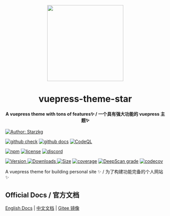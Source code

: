 <!-- markdownlint-disable -->
<p align="center">
  <img width="240" src="https://shentuzhigang.cn/vuepress-theme-star/images/hero.png" style="text-align: center;"/>
</p>
<h1 align="center">vuepress-theme-star</h1>
<h4 align="center">A vuepress theme with tons of features✨ / 一个具有强大功能的 vuepress 主题✨</h4>

[![Author: Starzkg](https://img.shields.io/badge/Author-Starzkg-blue.svg?style=for-the-badge)](https://shentuzhigang.cn)

<!-- markdownlint-restore -->

[![github check](https://github.com/shentuzhigang/vuepress-theme-star/workflows/check/badge.svg)](https://github.com/shentuzhigang/vuepress-theme-star/actions?query=workflow%3Acheck)
[![github docs](https://github.com/shentuzhigang/vuepress-theme-star/workflows/docs/badge.svg)](https://github.com/shentuzhigang/vuepress-theme-star/actions?query=workflow%3Adocs)
[![CodeQL](https://github.com/shentuzhigang/vuepress-theme-star/actions/workflows/codeql-analysis.yml/badge.svg)]()

[![npm](https://badgen.net/npm/v/@starzkg/vuepress-theme-star/beta)](https://www.npmjs.com/package/@starzkg/vuepress-theme-star)
[![license](https://badgen.net/github/license/shentuzhigang/vuepress-theme-star)](https://github.com/shentuzhigang/vuepress-theme-star/blob/main/LICENSE)
[![discord](https://badgen.net/discord/online-members/ptFjefy6H5?icon=discord&label=discord)](https://discord.gg/ptFjefy6H5)

[![Version](https://img.shields.io/npm/v/@starzkg/vuepress-theme-star.svg?style=flat-square&logo=npm) ![Downloads](https://img.shields.io/npm/dm/@starzkg/vuepress-theme-star.svg?style=flat-square&logo=npm) ![Size](https://img.shields.io/bundlephobia/min/@starzkg/vuepress-theme-star?style=flat-square&logo=npm)](https://www.npmjs.com/package/@starzkg/vuepress-theme-star)
[![coverage](https://coveralls.io/repos/github/shentuzhigang/vuepress-theme-star/badge.svg?branch=main)](https://coveralls.io/github/shentuzhigang/vuepress-theme-star?branch=main)
[![DeepScan grade](https://deepscan.io/api/teams/9792/projects/15720/branches/318414/badge/grade.svg)](https://deepscan.io/dashboard/#view=project&tid=9792&pid=15720&bid=318414)
[![codecov](https://codecov.io/gh/shentuzhigang/vuepress-theme-star/branch/main/graph/badge.svg?token=TNYMbGlxQ9)](https://codecov.io/gh/shentuzhigang/vuepress-theme-star)

A vuepress theme for building personal site ✨ / 为了构建功能完备的个人网站 ✨

## Official Docs / 官方文档

[English Docs](https://vuepress-theme-star.github.io/) | [中文文档](https://vuepress-theme-star.github.io/zh/)
| [Gitee 镜像](#gitee-镜像)

